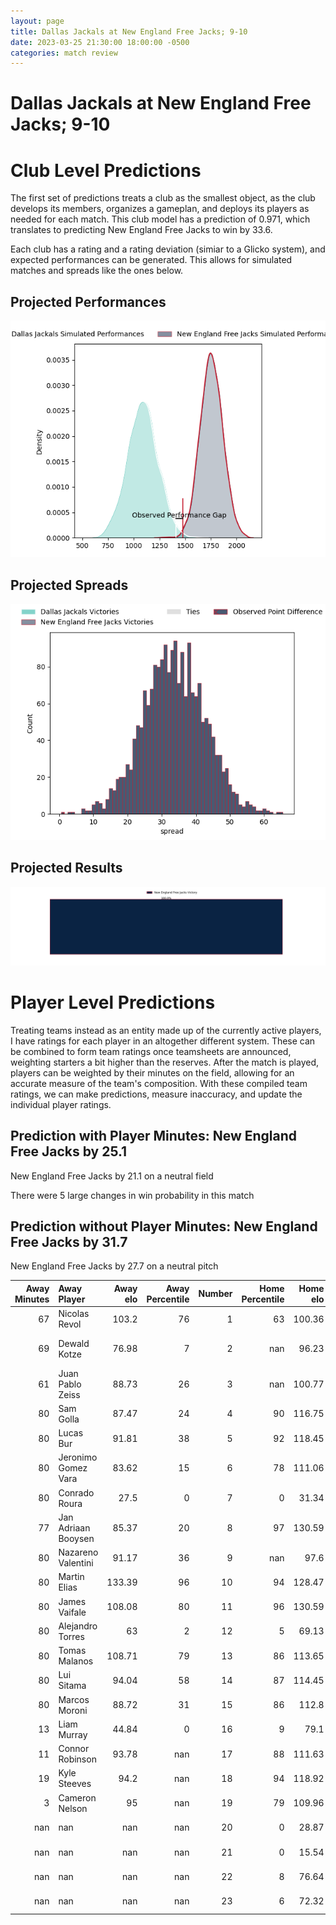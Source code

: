 ```yaml
---  
layout: page  
title: Dallas Jackals at New England Free Jacks; 9-10  
date: 2023-03-25 21:30:00 18:00:00 -0500  
categories: match review  
---
```

# Dallas Jackals at New England Free Jacks; 9-10

# Club Level Predictions


The first set of predictions treats a club as the smallest object, as the club develops its members, organizes a gameplan, and deploys its players as needed for each match. This club model has a prediction of 0.971, which translates to predicting New England Free Jacks to win by 33.6.

Each club has a rating and a rating deviation (simiar to a Glicko system), and expected performances can be generated. This allows for simulated matches and spreads like the ones below.
## Projected Performances


![Projected Performances](plots/performances_2023-03-25-NewEnglandFreeJacks-DallasJackals.png)
## Projected Spreads


![Projected Spreads](plots/spreads_2023-03-25-NewEnglandFreeJacks-DallasJackals.png)
## Projected Results


![Projected Results](plots/resultbar_2023-03-25-NewEnglandFreeJacks-DallasJackals.png)
# Player Level Predictions


Treating teams instead as an entity made up of the currently active players, I have ratings for each player in an altogether different system. These can be combined to form team ratings once teamsheets are announced, weighting starters a bit higher than the reserves. After the match is played, players can be weighted by their minutes on the field, allowing for an accurate measure of the team's composition. With these compiled team ratings, we can make predictions, measure inaccuracy, and update the individual player ratings.
## Prediction with Player Minutes: New England Free Jacks by 25.1


New England Free Jacks by 21.1 on a neutral field

There were 5 large changes in win probability in this match
## Prediction without Player Minutes: New England Free Jacks by 31.7


New England Free Jacks by 27.7 on a neutral pitch



|   Away Minutes | Away Player         |   Away elo |   Away Percentile |   Number |   Home Percentile |   Home elo | Home Player        |   Home Minutes |
|---------------:|:--------------------|-----------:|------------------:|---------:|------------------:|-----------:|:-------------------|---------------:|
|             67 | Nicolas Revol       |     103.2  |                76 |        1 |                63 |     100.36 | Foster Dewitt      |             48 |
|             69 | Dewald Kotze        |      76.98 |                 7 |        2 |               nan |      96.23 | Kianu Kereru-Symes |             48 |
|             61 | Juan Pablo Zeiss    |      88.73 |                26 |        3 |               nan |     100.77 | Joel Hintz         |             48 |
|             80 | Sam Golla           |      87.47 |                24 |        4 |                90 |     116.75 | Semisi Paea        |             57 |
|             80 | Lucas Bur           |      91.81 |                38 |        5 |                92 |     118.45 | Conor Keys         |             80 |
|             80 | Jeronimo Gomez Vara |      83.62 |                15 |        6 |                78 |     111.06 | Mitchell Jacobson  |             80 |
|             80 | Conrado Roura       |      27.5  |                 0 |        7 |                 0 |      31.34 | Joe Johnston       |             70 |
|             77 | Jan Adriaan Booysen |      85.37 |                20 |        8 |                97 |     130.59 | Wian Conradie      |             80 |
|             80 | Nazareno Valentini  |      91.17 |                36 |        9 |               nan |      97.6  | Kieran McClea      |             57 |
|             80 | Martin Elias        |     133.39 |                96 |       10 |                94 |     128.47 | Jayson Potroz      |             80 |
|             80 | James Vaifale       |     108.08 |                80 |       11 |                96 |     130.59 | Paul Balekana      |             80 |
|             80 | Alejandro Torres    |      63    |                 2 |       12 |                 5 |      69.13 | Wayne van der Bank |             80 |
|             80 | Tomas Malanos       |     108.71 |                79 |       13 |                86 |     113.65 | Ben Lesage         |             80 |
|             80 | Lui Sitama          |      94.04 |                58 |       14 |                87 |     114.45 | Taniela Filimone   |             57 |
|             80 | Marcos Moroni       |      88.72 |                31 |       15 |                86 |     112.8  | Reece MacDonald    |             73 |
|             13 | Liam Murray         |      44.84 |                 0 |       16 |                 9 |      79.1  | Kyle Ciquera       |             32 |
|             11 | Connor Robinson     |      93.78 |               nan |       17 |                88 |     111.63 | Andrew Quattrin    |             32 |
|             19 | Kyle Steeves        |      94.2  |               nan |       18 |                94 |     118.92 | Cole Keith         |             32 |
|              3 | Cameron Nelson      |      95    |               nan |       19 |                79 |     109.96 | Sam Fischli        |             23 |
|            nan | nan                 |     nan    |               nan |       20 |                 0 |      28.87 | Cam Davidowicz     |             10 |
|            nan | nan                 |     nan    |               nan |       21 |                 0 |      15.54 | Holden Yungert     |             23 |
|            nan | nan                 |     nan    |               nan |       22 |                 8 |      76.64 | Zach Bastres       |             23 |
|            nan | nan                 |     nan    |               nan |       23 |                 6 |      72.32 | Spencer Jones      |              7 |

